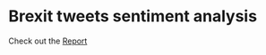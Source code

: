 # Brexit tweets sentiment analysis 
Check out the [Report](https://github.com/kazemnejad/brexit_tweet_sentiment_analysis/blob/master/sentiment_report.pdf)
